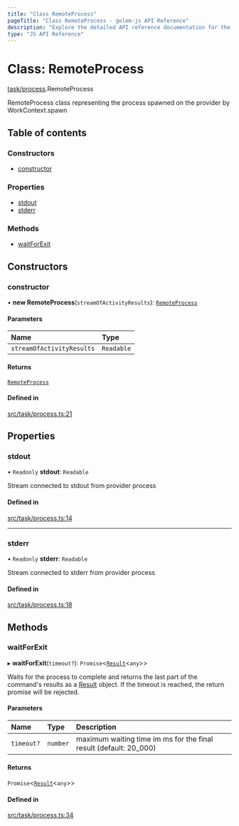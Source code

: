 ```yaml
---
title: "Class RemoteProcess"
pageTitle: "Class RemoteProcess - golem-js API Reference"
description: "Explore the detailed API reference documentation for the Class RemoteProcess within the golem-js SDK for the Golem Network."
type: "JS API Reference"
---
```

# Class: RemoteProcess

[task/process](../modules/task_process).RemoteProcess

RemoteProcess class representing the process spawned on the provider by WorkContext.spawn

## Table of contents

### Constructors

- [constructor](task_process.RemoteProcess#constructor)

### Properties

- [stdout](task_process.RemoteProcess#stdout)
- [stderr](task_process.RemoteProcess#stderr)

### Methods

- [waitForExit](task_process.RemoteProcess#waitforexit)

## Constructors

### constructor

• **new RemoteProcess**(`streamOfActivityResults`): [`RemoteProcess`](task_process.RemoteProcess)

#### Parameters

| Name | Type |
| :------ | :------ |
| `streamOfActivityResults` | `Readable` |

#### Returns

[`RemoteProcess`](task_process.RemoteProcess)

#### Defined in

[src/task/process.ts:21](https://github.com/golemfactory/golem-js/blob/d4f6a75/src/task/process.ts#L21)

## Properties

### stdout

• `Readonly` **stdout**: `Readable`

Stream connected to stdout from provider process

#### Defined in

[src/task/process.ts:14](https://github.com/golemfactory/golem-js/blob/d4f6a75/src/task/process.ts#L14)

___

### stderr

• `Readonly` **stderr**: `Readable`

Stream connected to stderr from provider process

#### Defined in

[src/task/process.ts:18](https://github.com/golemfactory/golem-js/blob/d4f6a75/src/task/process.ts#L18)

## Methods

### waitForExit

▸ **waitForExit**(`timeout?`): `Promise`\<[`Result`](activity_results.Result)\<`any`\>\>

Waits for the process to complete and returns the last part of the command's results as a [Result](activity_results.Result) object.
If the timeout is reached, the return promise will be rejected.

#### Parameters

| Name | Type | Description |
| :------ | :------ | :------ |
| `timeout?` | `number` | maximum waiting time im ms for the final result (default: 20_000) |

#### Returns

`Promise`\<[`Result`](activity_results.Result)\<`any`\>\>

#### Defined in

[src/task/process.ts:34](https://github.com/golemfactory/golem-js/blob/d4f6a75/src/task/process.ts#L34)

